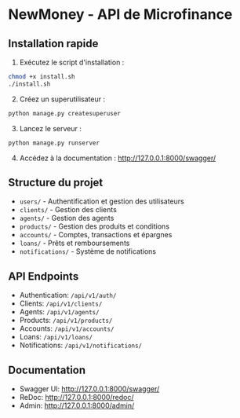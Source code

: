 # NewMoney - API de Microfinance

## Installation rapide

1. Exécutez le script d'installation :
```bash
chmod +x install.sh
./install.sh
```

2. Créez un superutilisateur :
```bash
python manage.py createsuperuser
```

3. Lancez le serveur :
```bash
python manage.py runserver
```

4. Accédez à la documentation : http://127.0.0.1:8000/swagger/

## Structure du projet

- `users/` - Authentification et gestion des utilisateurs
- `clients/` - Gestion des clients
- `agents/` - Gestion des agents
- `products/` - Gestion des produits et conditions
- `accounts/` - Comptes, transactions et épargnes
- `loans/` - Prêts et remboursements
- `notifications/` - Système de notifications

## API Endpoints

- Authentication: `/api/v1/auth/`
- Clients: `/api/v1/clients/`
- Agents: `/api/v1/agents/`
- Products: `/api/v1/products/`
- Accounts: `/api/v1/accounts/`
- Loans: `/api/v1/loans/`
- Notifications: `/api/v1/notifications/`

## Documentation

- Swagger UI: http://127.0.0.1:8000/swagger/
- ReDoc: http://127.0.0.1:8000/redoc/
- Admin: http://127.0.0.1:8000/admin/
